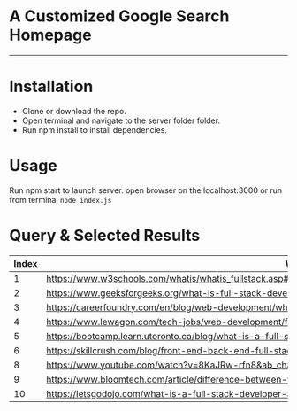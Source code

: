 # A Customized Google Search Homepage


------

# Installation

* Clone or download the repo.
* Open terminal and navigate to the server folder folder.
* Run npm install to install dependencies.

# Usage

Run npm start to launch server.
open browser on the localhost:3000 or run from terminal `node index.js`

# Query & Selected Results

 Index | What is Full Stack Web Development? |
---|----|
1 | https://www.w3schools.com/whatis/whatis_fullstack.asp#:~:text=A%20full%20stack%20web%20developer,ASP%2C%20Python%2C%20or%20Node)
2 | https://www.geeksforgeeks.org/what-is-full-stack-development/
3 | https://careerfoundry.com/en/blog/web-development/what-is-a-full-stack-web-developer/
4 | https://www.lewagon.com/tech-jobs/web-development/full-stack-developer
5 | https://bootcamp.learn.utoronto.ca/blog/what-is-a-full-stack-developer/
6 | https://skillcrush.com/blog/front-end-back-end-full-stack/
8 | https://www.youtube.com/watch?v=8KaJRw-rfn8&ab_channel=Simplilearn
9 | https://www.bloomtech.com/article/difference-between-full-stack-backend-development
10 | https://letsgodojo.com/what-is-a-full-stack-developer-and-why-it-matters-to-your-website/
